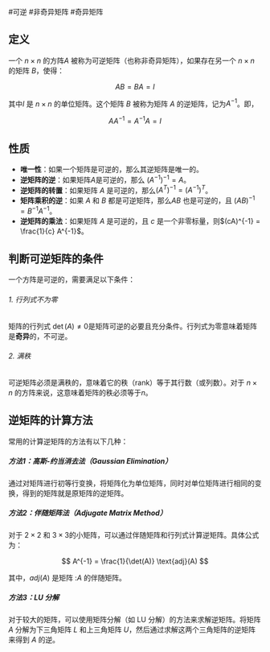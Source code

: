 #可逆 #非奇异矩阵 #奇异矩阵

## 定义

一个 $n\times n$ 的方阵$A$ 被称为可逆矩阵（也称非奇异矩阵），如果存在另一个 $n\times n$ 的矩阵 $B$，使得：

$$
AB=BA=I
$$

其中$I$ 是  $n\times n$  的单位矩阵。这个矩阵 $B$  被称为矩阵 $A$  的逆矩阵，记为$A^{-1}$。即，

$$
AA^{-1}=A^{-1}A=I
$$

## 性质

- **唯一性**：如果一个矩阵是可逆的，那么其逆矩阵是唯一的。
- **逆矩阵的逆**：如果矩阵$A$是可逆的，那么 $(A^{-1})^{-1} = A$。
- **逆矩阵的转置**：如果矩阵 $A$ 是可逆的，那么$(A^T)^{-1} = (A^{-1})^T$。
- **矩阵乘积的逆**：如果 $A$ 和 $B$ 都是可逆矩阵，那么$AB$ 也是可逆的，且 $(AB)^{-1} = B^{-1} A^{-1}$。
- **逆矩阵的乘法**：如果矩阵 $A$ 是可逆的，且 $c$ 是一个非零标量，则$(cA)^{-1} = \frac{1}{c} A^{-1}$。

##  判断可逆矩阵的条件

一个方阵是可逆的，需要满足以下条件：

###### 1. 行列式不为零

矩阵的行列式 $\det(A) \neq 0$是矩阵可逆的必要且充分条件。行列式为零意味着矩阵是**奇异**的，不可逆。

###### 2. 满秩

可逆矩阵必须是满秩的，意味着它的秩（rank）等于其行数（或列数）。对于 $n\times n$ 的方阵来说，这意味着矩阵的秩必须等于$n$。


## 逆矩阵的计算方法

常用的计算逆矩阵的方法有以下几种：

##### 方法1：高斯-约当消去法（Gaussian Elimination）

通过对矩阵进行初等行变换，将矩阵化为单位矩阵，同时对单位矩阵进行相同的变换，得到的矩阵就是原矩阵的逆矩阵。

##### 方法2：伴随矩阵法（Adjugate Matrix Method）

对于 $2\times 2$ 和 $3\times 3$的小矩阵，可以通过伴随矩阵和行列式计算逆矩阵。具体公式为：

$$
A^{-1} = \frac{1}{\det(A)} \text{adj}(A)
$$

其中，$adj(A)$ 是矩阵 :$A$ 的伴随矩阵。

##### 方法3：LU 分解

对于较大的矩阵，可以使用矩阵分解（如 LU 分解）的方法来求解逆矩阵。将矩阵 $A$ 分解为下三角矩阵 $L$ 和上三角矩阵 $U$，然后通过求解这两个三角矩阵的逆矩阵来得到 $A$  的逆。


